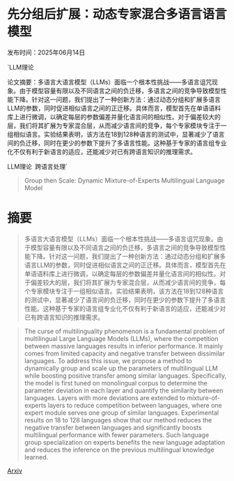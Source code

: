 # 先分组后扩展：动态专家混合多语言语言模型

发布时间：2025年06月14日

`LLM理论

论文摘要：多语言大语言模型（LLMs）面临一个根本性挑战——多语言诅咒现象。由于模型容量有限以及不同语言之间的负迁移，多语言之间的竞争导致模型性能下降。针对这一问题，我们提出了一种创新方法：通过动态分组和扩展多语言LLM的参数，同时促进相似语言之间的正迁移。具体而言，模型首先在单语语料库上进行微调，以确定每层的参数偏差并量化语言间的相似性。对于偏差较大的层，我们将其扩展为专家混合层，从而减少语言间的竞争，每个专家模块专注于一组相似语言。实验结果表明，该方法在18到128种语言的测试中，显著减少了语言间的负迁移，同时在更少的参数下提升了多语言性能。这种基于专家的语言组专业化不仅有利于新语言的适应，还能减少对已有跨语言知识的推理需求。

LLM理论` `跨语言处理`

> Group then Scale: Dynamic Mixture-of-Experts Multilingual Language Model

# 摘要

> 多语言大语言模型（LLMs）面临一个根本性挑战——多语言诅咒现象。由于模型容量有限以及不同语言之间的负迁移，多语言之间的竞争导致模型性能下降。针对这一问题，我们提出了一种创新方法：通过动态分组和扩展多语言LLM的参数，同时促进相似语言之间的正迁移。具体而言，模型首先在单语语料库上进行微调，以确定每层的参数偏差并量化语言间的相似性。对于偏差较大的层，我们将其扩展为专家混合层，从而减少语言间的竞争，每个专家模块专注于一组相似语言。实验结果表明，该方法在18到128种语言的测试中，显著减少了语言间的负迁移，同时在更少的参数下提升了多语言性能。这种基于专家的语言组专业化不仅有利于新语言的适应，还能减少对已有跨语言知识的推理需求。

> The curse of multilinguality phenomenon is a fundamental problem of multilingual Large Language Models (LLMs), where the competition between massive languages results in inferior performance. It mainly comes from limited capacity and negative transfer between dissimilar languages. To address this issue, we propose a method to dynamically group and scale up the parameters of multilingual LLM while boosting positive transfer among similar languages. Specifically, the model is first tuned on monolingual corpus to determine the parameter deviation in each layer and quantify the similarity between languages. Layers with more deviations are extended to mixture-of-experts layers to reduce competition between languages, where one expert module serves one group of similar languages. Experimental results on 18 to 128 languages show that our method reduces the negative transfer between languages and significantly boosts multilingual performance with fewer parameters. Such language group specialization on experts benefits the new language adaptation and reduces the inference on the previous multilingual knowledge learned.

[Arxiv](https://arxiv.org/abs/2506.12388)